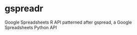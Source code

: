 gspreadr
========

Google Spreadsheets R API patterned after gspread, a Google Spreadsheets Python API
